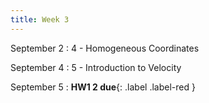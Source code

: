 ```yaml
---
title: Week 3
---
```


September 2
: 4 - Homogeneous Coordinates

September 4
: 5 - Introduction to Velocity

September 5
: **HW1 2 due**{: .label .label-red }

